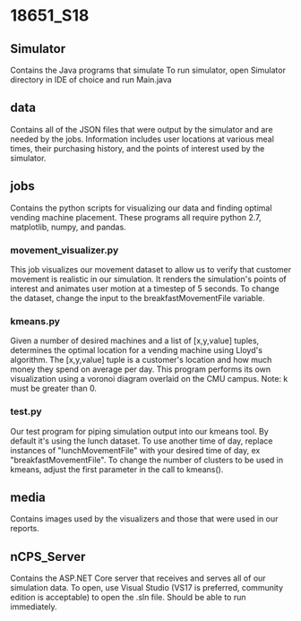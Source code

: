 # 18651_S18

## Simulator

Contains the Java programs that simulate 
To run simulator, open Simulator directory in IDE of choice and run Main.java

## data

Contains all of the JSON files that were output by the simulator and are needed by the jobs. Information includes user locations at various meal times, their purchasing history, and the points of interest used by the simulator.

## jobs

Contains the python scripts for visualizing our data and finding optimal vending machine placement. These programs all require python 2.7, matplotlib, numpy, and pandas.

### movement_visualizer.py
This job visualizes our movement dataset to allow us to verify that customer movement is realistic in our simulation. It renders the simulation's points of interest and animates user motion at a timestep of 5 seconds. To change the dataset, change the input to the breakfastMovementFile variable.

### kmeans.py
Given a number of desired machines and a list of [x,y,value] tuples, determines the optimal location for a vending machine using Lloyd's algorithm. The [x,y,value] tuple is a customer's location and how much money they spend on average per day. This program performs its own visualization using a voronoi diagram overlaid on the CMU campus. Note: k must be greater than 0.

### test.py
Our test program for piping simulation output into our kmeans tool. By default it's using the lunch dataset. To use another time of day, replace instances of "lunchMovementFile" with your desired time of day, ex "breakfastMovementFile". To change the number of clusters to be used in kmeans, adjust the first parameter in the call to kmeans().

## media

Contains images used by the visualizers and those that were used in our reports.

## nCPS_Server

Contains the ASP.NET Core server that receives and serves all of our simulation data. To open, use Visual Studio (VS17 is preferred, community edition is acceptable) to open the .sln file. Should be able to run immediately.
